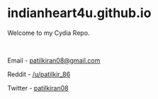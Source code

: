 # indianheart4u.github.io
Welcome to my Cydia Repo.

&nbsp;

Email - patilkiran08@gmail.com

Reddit - [/u/patilkir_86](https://www.reddit.com/user/patilkir_86/)

Twitter - [patilkiran08](https://twitter.com/patilkiran08)
